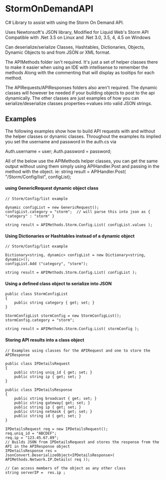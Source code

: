 StormOnDemandAPI
================

C# Library to assist with using the Storm On Demand API.

Uses Newtonsoft's JSON library, Modified for Liquid Web's Storm API
Compatible with .Net 3.5 on Linux and .Net 3.0, 3.5, 4, 4.5 on Windows

Can deserialize/serialize Classes, Hashtables, Dictionaries, Objects, Dynamic Objects to and from JSON or XML format.

The APIMethods folder isn't required. It's just a set of helper classes there to make it easier when using an IDE 
with intellisense to remember the methods Along with the commenting that will display as tooltips for each method.

The APIRequests/APIResponses folders also aren't required. The dynamic classes will however be needed if your building
objects to post to the api dynamically. The other classes are just examples of how you can serialize/deserialize classes
properties->values into valid JSON strings.

## Examples 

The following examples show how to build API requests with and without the helper classes or dynamic classes.
Throughout the examples its implied you set the username and password in the auth.cs via

Auth.username = user;
Auth.password = password; 

All of the below use the APIMethods helper classes, you can get the same output without using them simply using APIHandler.Post and passing in the method with the object. ie: string result = APIHandler.Post( "/Storm/Config/list", configList);

#### using GenericRequest dynamic object class
 
	// Storm/Config/list example

	dynamic configList = new GenericRequest();
	configList.category = "storm";	// will parse this into json as { "category" : "storm" }

	string result = APIMethods.Storm.Config.List( configList.values );

#### Using Dictionaries or Hashtables instead of a dynamic object

	// Storm/Config/list example

	Dictionary<string, dynamic> configList = new Dictionary<string, dynamic>();
	configList.Add ("category", "storm");

	string result = APIMethods.Storm.Config.List( configList );

#### Using a defined class object to serialize into JSON

	public class StormConfigList
	{
		public string category { get; set; }
	}

	StormConfigList stormConfig = new StormConfigList();
	stormConfig.category = "storm";

	string result = APIMethods.Storm.Config.List( stormConfig );

#### Storing API results into a class object

	// Examples using classes for the APIRequest and one to store the APIResponse

	public class IPDetailsRequest
	{
		public string uniq_id { get; set; }
		public string ip { get; set; }
	}

	public class IPDetailsResponse
	{
		public string broadcast { get; set; }
		public string gateway{ get; set; }
		public string ip { get; set; }
		public string netmask { get; set; }
		public string id { get; set; }
	}

	IPDetailsRequest req = new IPDetailsRequest();
	req.uniq_id = "ABCDEF";
	req.ip = "123.45.67.89";
	// Builds JSON from IPDetailsRequest and stores the response from the API in the APIResponse object
	IPDetailsResponse res = JsonConvert.DeserializeObject<IPDetailsResponse>( APIMethods.Network.IP.Details( req ));
	
	// Can access members of the object as any other class
	string serverIP =  res.ip ;
